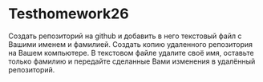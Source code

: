 # Testhomework26
Создать репозиторий на github и добавить в него текстовый файл с Вашими именем и фамилией.
Создать копию удаленного репозитория на Вашем компьютере.
В текстовом файле удалите своё имя, оставьте только фамилию и передайте сделанные Вами изменения в удалённый репозиторий.

